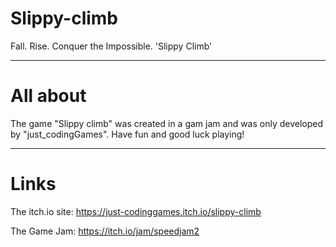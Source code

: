 # Slippy-climb
Fall. Rise. Conquer the Impossible. 'Slippy Climb'

_____________________________________________________________
# All about
The game "Slippy climb" was created  in a gam jam and
was only developed by "just_codingGames". Have fun and good luck playing!

_____________________________________________________________
# Links
The itch.io site: https://just-codinggames.itch.io/slippy-climb

The Game Jam: https://itch.io/jam/speedjam2

